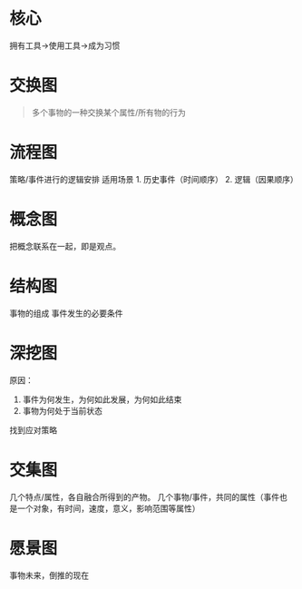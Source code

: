 # 核心
拥有工具→使用工具→成为习惯
# 交换图
> 多个事物的一种交换某个属性/所有物的行为

# 流程图
策略/事件进行的逻辑安排
适用场景
	1. 历史事件（时间顺序）
	2. 逻辑（因果顺序）
# 概念图
把概念联系在一起，即是观点。
# 结构图
事物的组成
事件发生的必要条件
# 深挖图
原因：
1. 事件为何发生，为何如此发展，为何如此结束
2. 事物为何处于当前状态


找到应对策略
# 交集图
几个特点/属性，各自融合所得到的产物。
几个事物/事件，共同的属性（事件也是一个对象，有时间，速度，意义，影响范围等属性）
# 愿景图
事物未来，倒推的现在